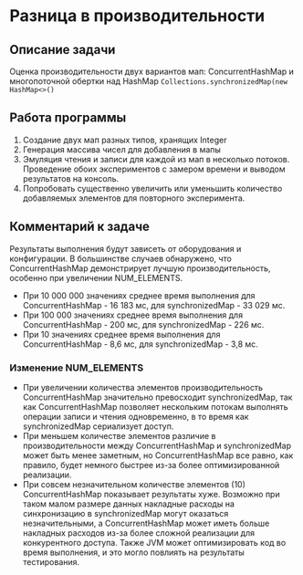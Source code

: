 # Разница в производительности

## Описание задачи
Оценка производительности двух вариантов мап: ConcurrentHashMap и многопоточной обертки над HashMap `Collections.synchronizedMap(new HashMap<>()`

## Работа программы
1. Создание двух мап разных типов, хранящих Integer
2. Генерация массива чисел для добавления в мапы
3. Эмуляция чтения и записи для каждой из мап в несколько потоков. Проведение обоих экспериментов с замером времени и выводом результатов на консоль.
4. Попробовать существенно увеличить или уменьшить количество добавляемых элементов для повторного эксперимента. 

## Комментарий к задаче

Результаты выполнения будут зависеть от оборудования и конфигурации. В большинстве случаев обнаружено, что ConcurrentHashMap демонстрирует лучшую производительность, особенно при увеличении NUM_ELEMENTS. 

- При 10 000 000 значениях среднее время выполнения для ConcurrentHashMap - 16 183 мс, для synchronizedMap - 33 029 мс.
- При 100 000 значениях среднее время выполнения для ConcurrentHashMap - 200 мс, для synchronizedMap - 226 мс.
- При 10 значениях среднее время выполнения для ConcurrentHashMap - 8,6 мс, для synchronizedMap - 3,8 мс.

### Изменение NUM_ELEMENTS

- При увеличении количества элементов производительность ConcurrentHashMap значительно превосходит synchronizedMap, так как ConcurrentHashMap позволяет нескольким потокам выполнять операции записи и чтения одновременно, в то время как synchronizedMap сериализует доступ.
- При меньшем количестве элементов различие в производительности между ConcurrentHashMap и synchronizedMap может быть менее заметным, но ConcurrentHashMap все равно, как правило, будет немного быстрее из-за более оптимизированной реализации.
- При совсем незначительном количестве элементов (10) ConcurrentHashMap показывает результаты хуже. Возможно при таком малом размере данных накладные расходы на синхронизацию в synchronizedMap могут оказаться незначительными, а ConcurrentHashMap может иметь больше накладных расходов из-за более сложной реализации для конкурентного доступа. Также JVM может оптимизировать код во время выполнения, и это могло повлиять на результаты тестирования. 

